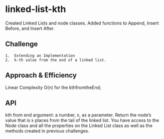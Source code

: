 # linked-list-kth
<!-- Short summary or background information -->
Created Linked Lists and node classes. Added functions to Append, Insert Before, and Insert After.

## Challenge
    1.  Extending an Implementation
    2.  k-th value from the end of a linked list.

## Approach & Efficiency
Linear Complexity O(n) for the kthfromtheEnd;

## API
kth from end
    argument: a number, `k`, as a parameter.
    Return the node’s value that is `k` places from the tail of the linked list.
    You have access to the Node class and all the properties on the Linked List class as well as the methods created in previous challenges.
